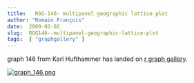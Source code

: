 ```yaml
---
title:   RGG-146- multipanel geographic lattice plot
author: "Romain François"
date:  2009-02-02
slug:  RGG146--multipanel-geographic-lattice-plot
tags:  [ "graphgallery" ]
---
```

<div class="post-content">graph 146 from Karl Hufthammer has landed on <a href="http://addictedtor.free.fr/graphiques">r graph gallery</a>.

<a href="http://addictedtor.free.fr/graphiques/graphcode.php?graph=146"><img src="/public/posts/graphgallery/.graph_146_m.jpg" alt="graph_146.png" style="margin: 0 auto; display: block;" title="graph_146.png, fév. 2009"></a>
</div>

